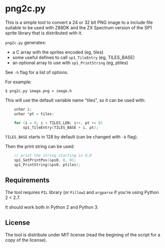 png2c.py
========

This is a simple tool to convert a 24 or 32 bit PNG image to a
include file suitable to be used with Z88DK and the ZX Spectrum
version of the SP1 sprite library that is distributed with it.

`png2c.py` generates:

 * a C array with the sprites encoded (eg, tiles)
 * some useful defines to call `sp1_TileEntry` (eg, TILES_BASE)
 * an optional array to use with `sp1_PrintString` (eg, ptiles)

See `-h` flag for a list of options.

For example:
```
$ png2c.py image.png > image.h
```

This will use the default variable name "tiles", so it can be
used with:

```C
	uchar i;
    uchar *pt = tiles;

    for (i = 0; i < TILES_LEN; i++, pt += 8)
        sp1_TileEntry(TILES_BASE + i, pt);
```

`TILES_BASE` starts in 128 by default (can be changed with `-b`
flag).

Then the print string can be used:

```C
	// print the string starting in 0,0
    sp1_SetPrintPos(&ps0, 0, 0);
    sp1_PrintString(&ps0, ptiles);
```


Requirements
------------

The tool requires `PIL` library (or `Pillow`) and `argparse` if
you're using Python 2 < 2.7.

It should work both in Python 2 and Python 3.


License
-------

The tool is distribute under MIT license (read the begining of
the script for a copy of the license).

